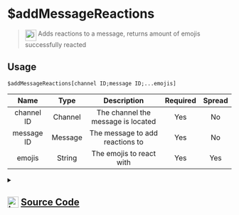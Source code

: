 # $addMessageReactions
> <img align="top" src="https://upload.wikimedia.org/wikipedia/commons/thumb/e/e4/Infobox_info_icon.svg/160px-Infobox_info_icon.svg.png?20150409153300" alt="image" width="25" height="auto"> Adds reactions to a message, returns amount of emojis successfully reacted
## Usage
```
$addMessageReactions[channel ID;message ID;...emojis]
```
| Name | Type | Description | Required | Spread
| :---: | :---: | :---: | :---: | :---: |
channel ID | Channel | The channel the message is located | Yes | No
message ID | Message | The message to add reactions to | Yes | No
emojis | String | The emojis to react with | Yes | Yes
<details>
<summary>
    
## <img align="top" src="https://cdn4.iconfinder.com/data/icons/iconsimple-logotypes/512/github-512.png" alt="image" width="25" height="auto">  [Source Code](https://github.com/tryforge/ForgeScript-V2/blob/main/src/native/addMessageReactions.ts)
    
</summary>
    
```ts
import { TextBasedChannel } from "discord.js"
import { ArgType, NativeFunction, Return } from "../structures"
import noop from "../functions/noop"

export default new NativeFunction({
    name: "$addMessageReactions",
    version: "1.0.0",
    description: "Adds reactions to a message, returns amount of emojis successfully reacted",
    unwrap: true,
    brackets: true,
    args: [
        {
            name: "channel ID",
            description: "The channel the message is located",
            rest: false,
            required: true,
            type: ArgType.Channel,
            check: (i: TextBasedChannel) => i.isTextBased(),
        },
        {
            name: "message ID",
            description: "The message to add reactions to",
            rest: false,
            type: ArgType.Message,
            pointer: 0,
            required: true,
        },
        {
            name: "emojis",
            description: "The emojis to react with",
            rest: true,
            type: ArgType.String,
            required: true,
        },
    ],
    async execute(_, [, message, emojis]) {
        let count = 0

        for (const emoji of emojis) {
            const success = await message.react(emoji).catch(noop)
            if (success) count++
        }

        return Return.success(count)
    },
})

```
    
</details>